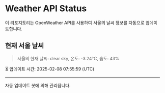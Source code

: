 
# Weather API Status

이 리포지토리는 OpenWeather API를 사용하여 서울의 날씨 정보를 자동으로 업데이트합니다.

## 현재 서울 날씨
> 서울의 현재 날씨: clear sky, 온도: -3.24°C, 습도: 43%

⏳ 업데이트 시간: 2025-02-08 07:55:59 (UTC)

---
자동 업데이트 봇에 의해 관리됩니다.
